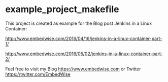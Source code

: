 # example_project_makefile

This project is created as example for the Blog post Jenkins in a Linux Container:

http://www.embedwise.com/2016/04/16/jenkins-in-a-linux-container-part-1/

http://www.embedwise.com/2016/05/02/jenkins-in-a-linux-container-part-2/

Feel free to visit my Blog https://www.embedwise.com or Twitter https://twitter.com/EmbedWise
